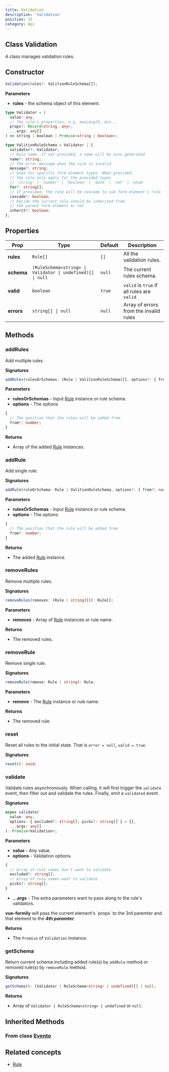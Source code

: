 ```yaml
---
title: Validation
description: 'Validation'
position: 15
category: Api
---
```


## Class Validation
<tree :items="[
  { text: 'Evento', url: '/api/evento' },
  { text: 'Objeto', url: '/api/objeto' },
  { text: 'Validation' }
]"></tree>

A class manages validation rules.

## Constructor
```typescript
Validation(rules?: ValitionRuleSchema[]);
```

**Parameters**
- **rules** - the schema object of this element. 
```typescript
type Validator = (
  value: any,
  // The rule's properties, e.g, maxLength, min...
  props?: Record<string, any>,
  ...args: any[]
) => string | boolean | Promise<string | boolean>;

type ValitionRuleSchema = Validator | {
  validator?: Validator;
  // Rule name. If not provided, a name will be auto generated 
  name?: string;
  // The error message when the rule is invalid
  message?: string;
  // Used for specific form element types. When provided,
  // the rule only apply for the provided types
  // 'string' | 'number' | 'boolean' | 'date' | 'set' | 'enum'
  for?: string[];
  // If provided, the rule will be cascade to sub form element's rule
  cascade?: boolean;
  // Decide the current rule should be inherited from 
  // the parent form element or not
  inherit?: boolean;
};
```

## Properties
| Prop | Type | Default | Description |
| ---- | ---- | ---------------- | ----------- |
| **rules** | `Rule[]` | `[]` | All the validation rules. |
| **schema** | `(RuleSchema<string> \| Validator \| undefined)[] \| null` | `null` | The current rules schema. |
| **valid** <prop-infos readonly></prop-infos> | `boolean` | `true` | `valid` is `true` if all rules are `valid` |
| **errors** <prop-infos readonly></prop-infos> | `string[] \| null` | `null` | Array of errors from the invalid rules |

## Methods
### addRules
Add multiple rules

**Signatures**
```typescript
addRules(rulesOrSchemas: (Rule | ValitionRuleSchema)[], options?: { from?: number }): Rule[];
```

**Parameters**
- **rulesOrSchemas** - Input [Rule](/api/rule) instance or rule schema.
- **options** - The options
```typescript
{
  // The position that the rules will be added from
  from?: number;
}
```

**Returns**
- Array of the added [Rule](/api/rule) instances.

### addRule
Add single rule.

**Signatures**
```typescript
addRule(ruleOrSchema: Rule | ValitionRuleSchema, options?: { from?: number }): Rule;
```

**Parameters**
- **rulesOrSchemas** - Input [Rule](/api/rule) instance or rule schema.
- **options** - The options
```typescript
{
  // The position that the rule will be added from
  from?: number;
}
```

**Returns**
- The added [Rule](/api/rule) instance.

### removeRules
Remove multiple rules.

**Signatures**
```typescript
removeRules(removes: (Rule | string)[]): Rule[];
```

**Parameters**
- **removes** - Array of [Rule](/api/rule) instances or rule name.

**Returns**
- The removed rules.

### removeRule
Remove single rule.

**Signatures**
```typescript
removeRule(remove: Rule | string): Rule;
```

**Parameters**
- **remove** - The [Rule](/api/rule) instance or rule name.

**Returns**
- The removed rule.

### reset
Reset all rules to the initial state. That is `error = null`, `valid = true`.

**Signatures**
```typescript
reset(): void;
```

### validate
Validate rules asynchronously. When calling, it will first trigger the `validate` event, then filter out and validate the rules. Finally, emit a `validated` event.

**Signatures**
```typescript
async validate(
  value: any,
  options: { excluded?: string[]; picks?: string[] } = {},
  ...args: any[]
): Promise<Validation>;
```

**Parameters**
- **value** - Any value.
- **options** - Validation options.
```typescript
{
  // Array of rule names don't want to validate
  excluded?: string[]; 
  // Array of rule names want to validate
  picks?: string[];
}
```
- **...args** - The extra parameters want to pass along to the rule's validators.

<alert>
<b>vue-formily</b> will pass the current element's `props` to the 3rd paremter and that element to the <b><i>4th paramter</i></b>.
</alert>

**Returns**
- The `Promise` of `Validation` instance.

### getSchema
Return current schema including added rule(s) by `addRule` method or removed rule(s) by `removeRule` method.

**Signatures**
```typescript
getSchema(): (Validator | RuleSchema<string> | undefined)[] | null;
```

**Returns**
- Array of `Validator | RuleSchema<string> | undefined` or `null`.

## Inherited Methods
### From class [Evento](/api/evento)
<InheritedMethods name="evento"></InheritedMethods>

## Related concepts
- [Rule](/api/rule)
